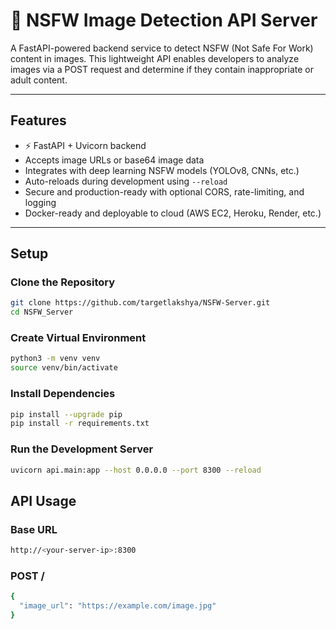 # 🔞 NSFW Image Detection API Server

A FastAPI-powered backend service to detect NSFW (Not Safe For Work) content in images. This lightweight API enables developers to analyze images via a POST request and determine if they contain inappropriate or adult content.

---

## Features

- ⚡ FastAPI + Uvicorn backend
- Accepts image URLs or base64 image data
- Integrates with deep learning NSFW models (YOLOv8, CNNs, etc.)
- Auto-reloads during development using `--reload`
- Secure and production-ready with optional CORS, rate-limiting, and logging
- Docker-ready and deployable to cloud (AWS EC2, Heroku, Render, etc.)

---

## Setup

### Clone the Repository

```bash
git clone https://github.com/targetlakshya/NSFW-Server.git
cd NSFW_Server
```

### Create Virtual Environment

```bash
python3 -m venv venv
source venv/bin/activate
```

### Install Dependencies

```bash
pip install --upgrade pip
pip install -r requirements.txt
```

### Run the Development Server

```bash
uvicorn api.main:app --host 0.0.0.0 --port 8300 --reload
```
##  API Usage

### Base URL
```bash
http://<your-server-ip>:8300
```

### POST /
```bash
{
  "image_url": "https://example.com/image.jpg"
}
```